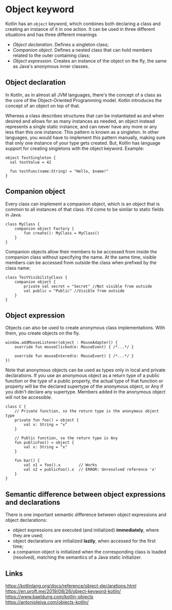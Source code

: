 # Object keyword
Kotlin has an `object` keyword, which combines both declaring a class and creating an instance of it in one action. It can be used in three different situations and has three different meanings

- *Object declaration*. Defines a singleton class;
- *Companion object*. Defines a nested class that can hold members related to the outer containing class;
- *Object expression*. Creates an instance of the object on the fly, the same as Java's anonymous inner classes.

## Object declaration
In Kotlin, as in almost all JVM languages, there's the concept of a class as the core of the Object-Oriented Programming model. Kotlin introduces the concept of an object on top of that.

Whereas a class describes structures that can be instantiated as and when desired and allows for as many instances as needed, an object instead represents a single static instance, and can never have any more or any less than this one instance. This pattern is known as a singleton. In other languages, you would have to implement this pattern manually, making sure that only one instance of your type gets created. But, Kotlin has language support for creating singletons with the object keyword. 
Example:

```
object TestSingleton {
  val testValue = 42
  
  fun testFunc(name:String) = "Hello, $name!"
}
```

## Companion object
Every class can implement a companion object, which is an object that is common to all instances of that class. It’d come to be similar to static fields in Java.

```
class MyClass {
    companion object Factory {
        fun create(): MyClass = MyClass()
    }
}
```

Companion objects allow their members to be accessed from inside the companion class without specifying the name. At the same time, visible members can be accessed from outside the class when prefixed by the class name:

```
class TestVisibilityClass {
    companion object {
        private val secret = "Secret" //Not visible from outside
        val public = "Public" //Visible from outside
    }
}
```

## Object expression
Objects can also be used to create anonymous class implementations. With them, you create objects on the fly.

```
window.addMouseListener(object : MouseAdapter() {
    override fun mouseClicked(e: MouseEvent) { /*...*/ }

    override fun mouseEntered(e: MouseEvent) { /*...*/ }
})
```

Note that anonymous objects can be used as types only in local and private declarations. If you use an anonymous object as a return type of a public function or the type of a public property, the actual type of that function or property will be the declared supertype of the anonymous object, or Any if you didn't declare any supertype. Members added in the anonymous object will not be accessible.

```
class C {
    // Private function, so the return type is the anonymous object type
    private fun foo() = object {
        val x: String = "x"
    }

    // Public function, so the return type is Any
    fun publicFoo() = object {
        val x: String = "x"
    }

    fun bar() {
        val x1 = foo().x        // Works
        val x2 = publicFoo().x  // ERROR: Unresolved reference 'x'
    }
}
```

## Semantic difference between object expressions and declarations
There is one important semantic difference between object expressions and object declarations:
- object expressions are executed (and initialized) **immediately**, where they are used;
- object declarations are initialized **lazily**, when accessed for the first time;
- a companion object is initialized when the corresponding class is loaded (resolved), matching the semantics of a Java static initializer.

## Links
https://kotlinlang.org/docs/reference/object-declarations.html  
https://en.proft.me/2019/08/26/object-keyword-kotlin/  
https://www.baeldung.com/kotlin-objects  
https://antonioleiva.com/objects-kotlin/  
